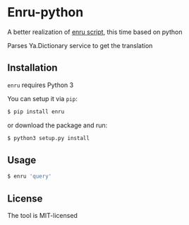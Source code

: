 # Enru-python
A better realization of [enru script](https://github.com/everyonesdesign/enru-ruby), this time based on python

Parses Ya.Dictionary service to get the translation

## Installation
`enru` requires Python 3

You can setup it via `pip`:

```bash
$ pip install enru
```

or download the package and run:

```bash
$ python3 setup.py install
```

## Usage

```bash
$ enru 'query'
```

## License

The tool is MIT-licensed
